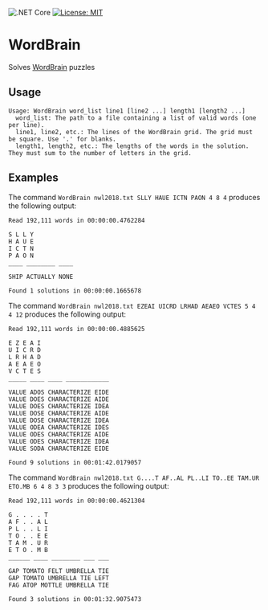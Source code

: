 ![.NET Core](https://github.com/stogle/WordBrain/workflows/.NET%20Core/badge.svg) [![License: MIT](https://img.shields.io/badge/License-MIT-green.svg)](LICENSE.md)

# WordBrain
Solves [WordBrain](https://www.maginteractive.com/games/wordbrain/) puzzles

## Usage
    Usage: WordBrain word_list line1 [line2 ...] length1 [length2 ...]
      word_list: The path to a file containing a list of valid words (one per line).
      line1, line2, etc.: The lines of the WordBrain grid. The grid must be square. Use '.' for blanks.
      length1, length2, etc.: The lengths of the words in the solution. They must sum to the number of letters in the grid.

## Examples

The command `WordBrain nwl2018.txt SLLY HAUE ICTN PAON 4 8 4` produces the following output:

    Read 192,111 words in 00:00:00.4762284

    S L L Y
    H A U E
    I C T N
    P A O N
    ____ ________ ____

    SHIP ACTUALLY NONE

    Found 1 solutions in 00:00:00.1665678

The command `WordBrain nwl2018.txt EZEAI UICRD LRHAD AEAEO VCTES 5 4 4 12` produces the following output:

    Read 192,111 words in 00:00:00.4885625
    
    E Z E A I
    U I C R D
    L R H A D
    A E A E O
    V C T E S
    _____ ____ ____ ____________
    
    VALUE ADOS CHARACTERIZE EIDE
    VALUE DOES CHARACTERIZE AIDE
    VALUE DOES CHARACTERIZE IDEA
    VALUE DOSE CHARACTERIZE AIDE
    VALUE DOSE CHARACTERIZE IDEA
    VALUE ODEA CHARACTERIZE IDES
    VALUE ODES CHARACTERIZE AIDE
    VALUE ODES CHARACTERIZE IDEA
    VALUE SODA CHARACTERIZE EIDE
    
    Found 9 solutions in 00:01:42.0179057

The command `WordBrain nwl2018.txt G....T AF..AL PL..LI TO..EE TAM.UR ETO.MB 6 4 8 3 3` produces the following output:

    Read 192,111 words in 00:00:00.4621304
    
    G . . . . T
    A F . . A L
    P L . . L I
    T O . . E E
    T A M . U R
    E T O . M B
    ______ ____ ________ ___ ___
    
    GAP TOMATO FELT UMBRELLA TIE
    GAP TOMATO UMBRELLA TIE LEFT
    FAG ATOP MOTTLE UMBRELLA TIE
    
    Found 3 solutions in 00:01:32.9075473
